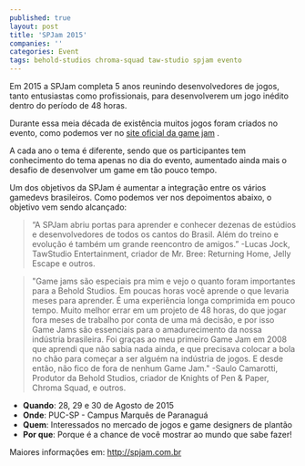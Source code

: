 ```yaml
---
published: true
layout: post
title: 'SPJam 2015'
companies: ''
categories: Event
tags: behold-studios chroma-squad taw-studio spjam evento
---
```

Em 2015 a SPJam completa 5 anos reunindo desenvolvedores de jogos, tanto entusiastas como profissionais, para desenvolverem um jogo inédito dentro do período de 48 horas.

Durante essa meia década de existência muitos jogos foram criados no evento, como podemos ver no <a href="http://spjam.com.br/jogos/">site oficial da game jam</a>
.

A cada ano o tema é diferente, sendo que os participantes tem conhecimento do tema apenas no dia do evento, aumentado ainda mais o desafio de desenvolver um game em tão pouco tempo.

Um dos objetivos da SPJam é aumentar a integração entre os vários gamedevs brasileiros. Como podemos ver nos depoimentos abaixo, o objetivo vem sendo alcançado: 

> “A SPJam abriu portas para aprender e conhecer dezenas de estúdios e desenvolvedores de todos os cantos do Brasil. Além do treino e evolução é também um grande reencontro de amigos.” 
-Lucas Jock, TawStudio Entertainment, criador de Mr. Bree: Returning Home, Jelly Escape e outros.
 
> "Game jams são especiais pra mim e vejo o quanto foram importantes para a Behold Studios. Em poucas horas você aprende o que levaria meses para aprender. É uma experiência longa comprimida em pouco tempo. Muito melhor errar em um projeto de 48 horas, do que jogar fora meses de trabalho por conta de uma má decisão, e por isso Game Jams são essenciais para o amadurecimento da nossa indústria brasileira. Foi graças ao meu primeiro Game Jam em 2008 que aprendi que não sabia nada ainda, e que precisava colocar a bola no chão para começar a ser alguém na indústria de jogos. E desde então, não fico de fora de nenhum Game Jam."
-Saulo Camarotti, Produtor da Behold Studios, criador de Knights of Pen & Paper, Chroma Squad, e outros.
 
* **Quando**:  28, 29 e 30 de Agosto de 2015
* **Onde**:  PUC-SP - Campus Marquês de Paranaguá
* **Quem**:  Interessados no mercado de jogos e game designers de plantão
* **Por que**:  Porque é a chance de você mostrar ao mundo que sabe fazer!
 
Maiores informações em: <a href="http://spjam.com.br/">http://spjam.com.br</a>
